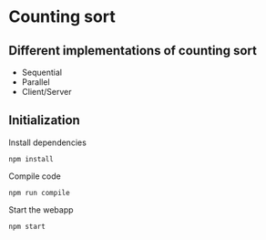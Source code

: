 # Counting sort
## Different implementations of counting sort
- Sequential
- Parallel
- Client/Server

## Initialization
Install dependencies
```
npm install
```
Compile code
```
npm run compile
```
Start the webapp
```
npm start
```
